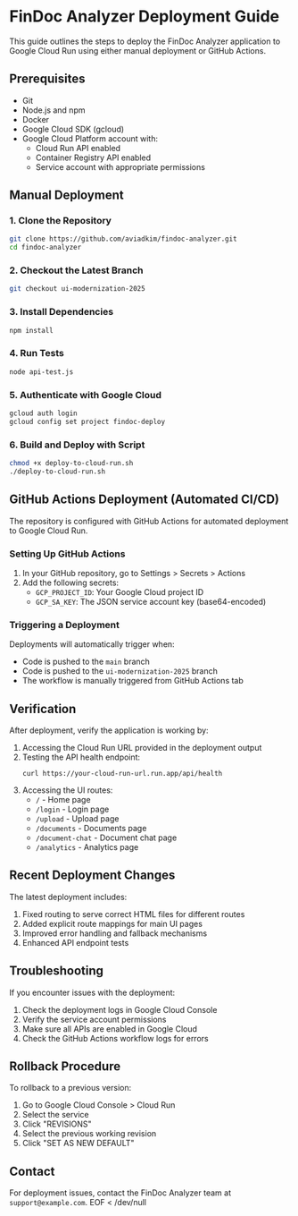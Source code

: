 # FinDoc Analyzer Deployment Guide

This guide outlines the steps to deploy the FinDoc Analyzer application to Google Cloud Run using either manual deployment or GitHub Actions.

## Prerequisites

- Git
- Node.js and npm
- Docker
- Google Cloud SDK (gcloud)
- Google Cloud Platform account with:
  - Cloud Run API enabled
  - Container Registry API enabled
  - Service account with appropriate permissions

## Manual Deployment

### 1. Clone the Repository

```bash
git clone https://github.com/aviadkim/findoc-analyzer.git
cd findoc-analyzer
```

### 2. Checkout the Latest Branch

```bash
git checkout ui-modernization-2025
```

### 3. Install Dependencies

```bash
npm install
```

### 4. Run Tests

```bash
node api-test.js
```

### 5. Authenticate with Google Cloud

```bash
gcloud auth login
gcloud config set project findoc-deploy
```

### 6. Build and Deploy with Script

```bash
chmod +x deploy-to-cloud-run.sh
./deploy-to-cloud-run.sh
```

## GitHub Actions Deployment (Automated CI/CD)

The repository is configured with GitHub Actions for automated deployment to Google Cloud Run.

### Setting Up GitHub Actions

1. In your GitHub repository, go to Settings > Secrets > Actions
2. Add the following secrets:
   - `GCP_PROJECT_ID`: Your Google Cloud project ID
   - `GCP_SA_KEY`: The JSON service account key (base64-encoded)

### Triggering a Deployment

Deployments will automatically trigger when:
- Code is pushed to the `main` branch
- Code is pushed to the `ui-modernization-2025` branch
- The workflow is manually triggered from GitHub Actions tab

## Verification

After deployment, verify the application is working by:

1. Accessing the Cloud Run URL provided in the deployment output
2. Testing the API health endpoint:
   ```
   curl https://your-cloud-run-url.run.app/api/health
   ```
3. Accessing the UI routes:
   - `/` - Home page
   - `/login` - Login page
   - `/upload` - Upload page
   - `/documents` - Documents page
   - `/document-chat` - Document chat page
   - `/analytics` - Analytics page

## Recent Deployment Changes

The latest deployment includes:

1. Fixed routing to serve correct HTML files for different routes
2. Added explicit route mappings for main UI pages
3. Improved error handling and fallback mechanisms
4. Enhanced API endpoint tests

## Troubleshooting

If you encounter issues with the deployment:

1. Check the deployment logs in Google Cloud Console
2. Verify the service account permissions
3. Make sure all APIs are enabled in Google Cloud
4. Check the GitHub Actions workflow logs for errors

## Rollback Procedure

To rollback to a previous version:

1. Go to Google Cloud Console > Cloud Run
2. Select the service 
3. Click "REVISIONS" 
4. Select the previous working revision
5. Click "SET AS NEW DEFAULT"

## Contact

For deployment issues, contact the FinDoc Analyzer team at `support@example.com`.
EOF < /dev/null
